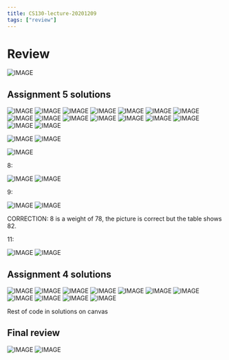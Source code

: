```yaml
---
title: CS130-lecture-20201209
tags: ["review"]
---
```


# Review

![IMAGE](/D73CAA4F8CC135E32F48D60EBD186080.jpg)

## Assignment 5 solutions

![IMAGE](/8F56739874D2B74B707F9C27A751DA91.jpg)
![IMAGE](/7D4B395AE73F84CDCA76D3B9F6AAEF86.jpg)
![IMAGE](/21709846EF207F65C81788C7B4843EC9.jpg)
![IMAGE](/E3D42C5236ECDDAAD495E97C1818406B.jpg)
![IMAGE](/CB970339AA01E96CDBDCA75DAF7F03F3.jpg)
![IMAGE](/8A4B3BDB78ABD0C08FE5499E3A3B54A7.jpg)
![IMAGE](/C6F63E508948CE6B2F9386311E5AD7FF.jpg)
![IMAGE](/0FC3004F7FF43A74D2618DB798E3FEBD.jpg)
![IMAGE](/7FACCA994ECA94A0A8AA0CC2AA06A8A9.jpg)
![IMAGE](/DF22B466B987CBAB175278F5B2378938.jpg)
![IMAGE](/36910DFD20135EB31ED3B54CF49DE5B3.jpg)
![IMAGE](/BF6DCEE526F0196C6A82200D5CBDA14C.jpg)
![IMAGE](/CA099E08871E622CCDD1ACCC8A00DC2F.jpg)
![IMAGE](/7BED9CF633AC36BB808C68EF26FEBB25.jpg)
![IMAGE](/EC789FF6E9FF09A5BB9B223F5479B724.jpg)
![IMAGE](/C46B784D18CBF72C063D0CC29CF4B2D7.jpg)

![IMAGE](/7E50A94E6F6CF8B3074EF066544778F0.jpg)
![IMAGE](/10B06ADD71E4D0F2116BBA73660F4FF1.jpg)

![IMAGE](/9D69EFF488324045817DC6E5621C0F4F.jpg)

8:

![IMAGE](/E22E7C70F2E63BA3EBC4C97A8E71D112.jpg)
![IMAGE](/864FA824B5265EC49353E43B8DC69CB1.jpg)

9:

![IMAGE](/6B5B1C39DC8B8CCC30DD350B6BAD2C8A.jpg)
![IMAGE](/C0D3510EF3AC69C80D40EB767BA4507F.jpg)

CORRECTION: 8 is a weight of 78, the picture is correct but the table shows 82.

11:

![IMAGE](/AA234B0EF31DA121A9E67B3BBCD2DCE3.jpg)
![IMAGE](/8392D2B50EE99C3A92AD97A4384BB2F4.jpg)

## Assignment 4 solutions

![IMAGE](/A1211A3762E9525061C0CA1ABC55664F.jpg)
![IMAGE](/F235B67CC65B60523B3C716F7A1F35D6.jpg)
![IMAGE](/BF03A2C218FF66F7CF3571866D192B49.jpg)
![IMAGE](/F57F444F5F8DC1023E3DE4C2CB378F47.jpg)
![IMAGE](/4796B94A38B7200FF86CEA2DDF09EC6A.jpg)
![IMAGE](/FE1E60E1F6EA5918A50A9A666A2BD0A2.jpg)
![IMAGE](/BD78A7A7BB6787D189CE7B0342662E03.jpg)
![IMAGE](/E55E2E7D2500F075A681F427EF98F995.jpg)
![IMAGE](/BB31598E7FB9C6B5EBAE29AA74DA22BB.jpg)
![IMAGE](/CFF785032A5CB0E9099744A0B9A983A1.jpg)
![IMAGE](/8E4E17F013F8C80587E6E04AFB827B02.jpg)

Rest of code in solutions on canvas

## Final review

![IMAGE](/AFDC7F5D98AD023ECFEEF8697F3362D8.jpg)
![IMAGE](/103DCC2D9F677E2C9103041146FF3034.jpg)

